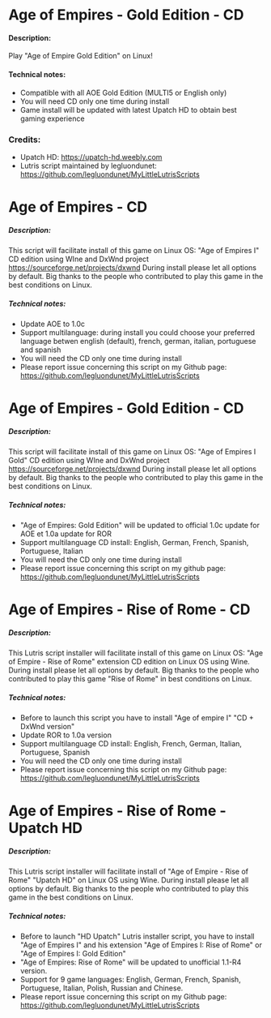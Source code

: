 # Age of Empires - Gold Edition - CD
#### Description:
Play "Age of Empire Gold Edition" on Linux!
#### Technical notes:
- Compatible with all AOE Gold Edition (MULTI5 or English only)
- You will need CD only one time during install
- Game install will be updated with latest Upatch HD to obtain best gaming experience
### Credits:
- Upatch HD: https://upatch-hd.weebly.com
- Lutris script maintained by legluondunet: https://github.com/legluondunet/MyLittleLutrisScripts

# Age of Empires - CD

##### Description:
This script will facilitate install of this game on Linux OS:
"Age of Empires I" CD edition using WIne and DxWnd project
https://sourceforge.net/projects/dxwnd
During install please let all options by default.
Big thanks to the people who contributed to play this game in the best conditions on Linux.

##### Technical notes:
- Update AOE to 1.0c
- Support multilanguage: during install you could choose your preferred language betwen english (default), french, german, italian, portuguese and spanish
- You will need the CD only one time during install
- Please report issue concerning this script on my Github page:
https://github.com/legluondunet/MyLittleLutrisScripts

# Age of Empires - Gold Edition - CD

##### Description:
This script will facilitate install of this game on Linux OS:
"Age of Empires I Gold" CD edition using WIne and DxWnd project
https://sourceforge.net/projects/dxwnd
During install please let all options by default.
Big thanks to the people who contributed to play this game in the best conditions on Linux.

##### Technical notes:
- "Age of Empires: Gold Edition" will be updated to official 1.0c update for AOE et 1.0a update for ROR
- Support multilanguage CD install: English, German, French, Spanish, Portuguese, Italian
- You will need the CD only one time during install
- Please report issue concerning this script on my github page:
https://github.com/legluondunet/MyLittleLutrisScripts

# Age of Empires - Rise of Rome - CD

##### Description:
This Lutris script installer will facilitate install of this game on Linux OS:
"Age of Empire - Rise of Rome" extension CD edition on Linux OS using Wine. 
During install please let all options by default. 
Big thanks to the people who contributed to play this game  "Rise of Rome" in best conditions on Linux.

##### Technical notes:
- Before to launch this script you have to install "Age of empire I" "CD + DxWnd version"
- Update ROR to 1.0a version
- Support multilanguage CD install: English, French, German, Italian, Portuguese, Spanish
- You will need the CD only one time during install
- Please report issue concerning this script on my Github page:
https://github.com/legluondunet/MyLittleLutrisScripts


# Age of Empires - Rise of Rome - Upatch HD

##### Description:
This Lutris script installer will facilitate install of "Age of Empire - Rise of Rome" "Upatch HD" on Linux OS using Wine.
During install please let all options by default.
Big thanks to the people who contributed to play this game in the best conditions on Linux.

##### Technical notes:
- Before to launch "HD Upatch" Lutris installer script, you have to install "Age of Empires I" and his extension "Age of Empires I: Rise of Rome" or "Age of Empires I: Gold Edition"
- "Age of Empires: Rise of Rome" will be updated to unofficial 1.1-R4 version.
- Support for 9 game languages: English, German, French, Spanish, Portuguese, Italian, Polish, Russian and Chinese.
- Please report issue concerning this script on my Github page:
https://github.com/legluondunet/MyLittleLutrisScripts

